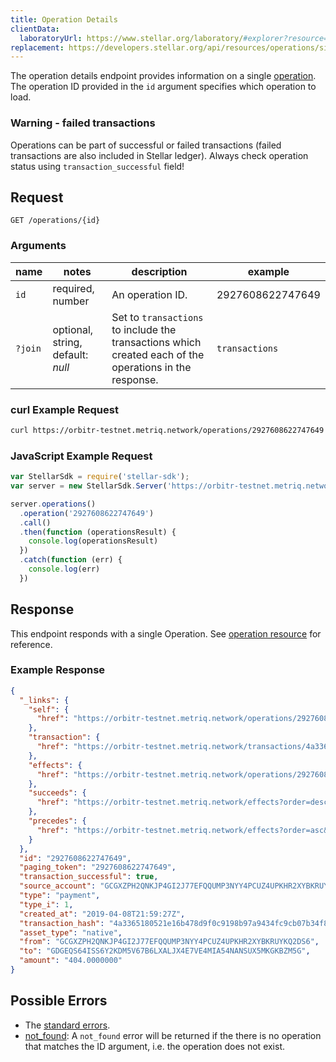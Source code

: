 ```yaml
---
title: Operation Details
clientData:
  laboratoryUrl: https://www.stellar.org/laboratory/#explorer?resource=operations&endpoint=single
replacement: https://developers.stellar.org/api/resources/operations/single/
---
```


The operation details endpoint provides information on a single
[operation](../resources/operation.md). The operation ID provided in the `id` argument specifies
which operation to load.

### Warning - failed transactions

Operations can be part of successful or failed transactions (failed transactions are also included
in Stellar ledger). Always check operation status using `transaction_successful` field!

## Request

```
GET /operations/{id}
```

### Arguments

| name | notes | description | example |
| ---- | ----- | ----------- | ------- |
| `id` | required, number | An operation ID. | 2927608622747649 |
| `?join` | optional, string, default: _null_ | Set to `transactions` to include the transactions which created each of the operations in the response. | `transactions` |

### curl Example Request

```sh
curl https://orbitr-testnet.metriq.network/operations/2927608622747649
```

### JavaScript Example Request

```javascript
var StellarSdk = require('stellar-sdk');
var server = new StellarSdk.Server('https://orbitr-testnet.metriq.network');

server.operations()
  .operation('2927608622747649')
  .call()
  .then(function (operationsResult) {
    console.log(operationsResult)
  })
  .catch(function (err) {
    console.log(err)
  })
```

## Response

This endpoint responds with a single Operation.  See [operation resource](../resources/operation.md) for reference.

### Example Response

```json
{
  "_links": {
    "self": {
      "href": "https://orbitr-testnet.metriq.network/operations/2927608622747649"
    },
    "transaction": {
      "href": "https://orbitr-testnet.metriq.network/transactions/4a3365180521e16b478d9f0c9198b97a9434fc9cb07b34f83ecc32fc54d0ca8a"
    },
    "effects": {
      "href": "https://orbitr-testnet.metriq.network/operations/2927608622747649/effects"
    },
    "succeeds": {
      "href": "https://orbitr-testnet.metriq.network/effects?order=desc&cursor=2927608622747649"
    },
    "precedes": {
      "href": "https://orbitr-testnet.metriq.network/effects?order=asc&cursor=2927608622747649"
    }
  },
  "id": "2927608622747649",
  "paging_token": "2927608622747649",
  "transaction_successful": true,
  "source_account": "GCGXZPH2QNKJP4GI2J77EFQQUMP3NYY4PCUZ4UPKHR2XYBKRUYKQ2DS6",
  "type": "payment",
  "type_i": 1,
  "created_at": "2019-04-08T21:59:27Z",
  "transaction_hash": "4a3365180521e16b478d9f0c9198b97a9434fc9cb07b34f83ecc32fc54d0ca8a",
  "asset_type": "native",
  "from": "GCGXZPH2QNKJP4GI2J77EFQQUMP3NYY4PCUZ4UPKHR2XYBKRUYKQ2DS6",
  "to": "GDGEQS64ISS6Y2KDM5V67B6LXALJX4E7VE4MIA54NANSUX5MKGKBZM5G",
  "amount": "404.0000000"
}
```

## Possible Errors

- The [standard errors](../errors.md#Standard-Errors).
- [not_found](../errors/not-found.md): A `not_found` error will be returned if the
  there is no operation that matches the ID argument, i.e. the operation does not exist.
